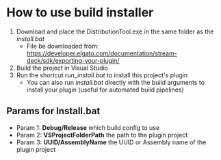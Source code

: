 # How to use build installer

1. Download and place the DistributionTool.exe in the same folder as the *install.bat*
    * File be downloaded from: https://developer.elgato.com/documentation/stream-deck/sdk/exporting-your-plugin/
2. Build the project in Visual Studio
3. Run the shortcut *run_install.bat* to install this project's plugin
    * You can also run *install.bat* directly with the build arguments to install your plugin (useful for automated build pipelines)

## Params for Install.bat
* Param 1: **Debug/Release** which build config to use
* Param 2: **VSProjectFolderPath** the path to the plugin project
* Param 3: **UUID/AssemblyName** the UUID or Assembly name of the plugin project
